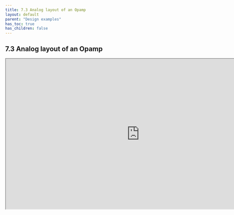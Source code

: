```yaml
---
title: 7.3 Analog layout of an Opamp
layout: default
parent: "Design examples"
has_toc: true
has_children: false
---
```

## 7.3 Analog layout of an Opamp
<iframe src="https://drive.google.com/file/d/16wXGMp8AW75S2noenq6HKIREBgSUxdtN/preview" width="854" height="480" allow="autoplay"></iframe>
